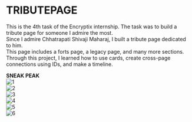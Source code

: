 # TRIBUTEPAGE
This is the 4th task of the Encryptix internship. The task was to build a tribute page for someone I admire the most.<br>
Since I admire Chhatrapati Shivaji Maharaj, I built a tribute page dedicated to him.<br>
This page includes a forts page, a legacy page, and many more sections.<br>
Through this project, I learned how to use cards, create cross-page connections using IDs, and make a timeline.

<b>SNEAK PEAK</b>
<br>
![1](https://github.com/user-attachments/assets/50e20be0-60ea-44f0-96b5-03984959bc3f)
<br>
![2](https://github.com/user-attachments/assets/be2924fa-19cb-4084-9bfa-38f324a55093)
<br>
![3](https://github.com/user-attachments/assets/26de0697-c585-400e-8bb9-863156712c72)
<br>
![4](https://github.com/user-attachments/assets/c7c1d0a8-a47b-4456-8ba8-0a9ab678a65d)
<br>
![5](https://github.com/user-attachments/assets/400a7eaa-4d28-4ce6-b1c6-75ab0a81eeab)
<br>
![6](https://github.com/user-attachments/assets/458b2865-f1af-4600-85dc-a26c4cd6d262)

